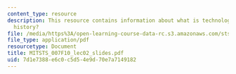 ```yaml
---
content_type: resource
description: This resource contains information about what is technology? what is
  history?
file: /media/https%3A/open-learning-course-data-rc.s3.amazonaws.com/sts-007-technology-in-history-fall-2010/7d1e7388e6c0c5d54e9d70e7a7149182_MITSTS_007F10_lec02_slides.pdf
file_type: application/pdf
resourcetype: Document
title: MITSTS_007F10_lec02_slides.pdf
uid: 7d1e7388-e6c0-c5d5-4e9d-70e7a7149182
---
```

